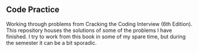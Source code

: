 ## Code Practice
Working through problems from Cracking the Coding Interview (6th Edition). 
This repository houses the solutions of some of the problems I have finished. 
I try to work from this book in some of my spare time, but during the semester
it can be a bit sporadic. 
